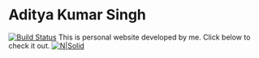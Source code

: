 # Aditya Kumar Singh
[![Build Status](https://adityasingh3007.github.io/Readme/build.png)](https://travis-ci.org/joemccann/dillinger)
This is personal website developed by me. Click below to check it out.
[![N|Solid](https://adityasingh3007.github.io/Readme/github_io.png)](https://adityasingh3007.github.io/)
